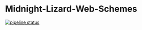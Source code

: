 # Midnight-Lizard-Web-Schemes    
[![pipeline status](https://gitlab.com/midnight-lizard/Schemes/badges/master/pipeline.svg)](https://gitlab.com/midnight-lizard/Schemes/commits/master)